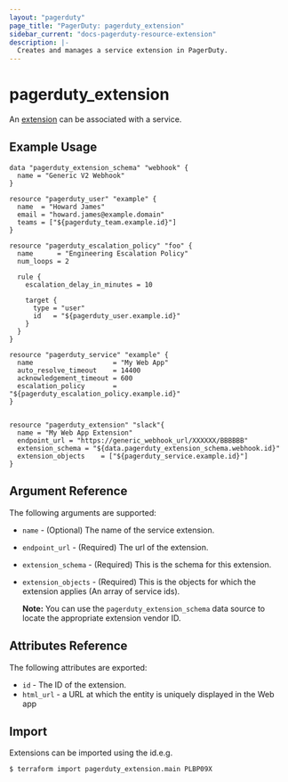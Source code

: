 ```yaml
---
layout: "pagerduty"
page_title: "PagerDuty: pagerduty_extension"
sidebar_current: "docs-pagerduty-resource-extension"
description: |-
  Creates and manages a service extension in PagerDuty.
---
```


# pagerduty\_extension

An [extension](https://v2.developer.pagerduty.com/v2/page/api-reference#!/Extensions/post_extensions) can be associated with a service.

## Example Usage

```hcl
data "pagerduty_extension_schema" "webhook" {
  name = "Generic V2 Webhook"
}

resource "pagerduty_user" "example" {
  name  = "Howard James"
  email = "howard.james@example.domain"
  teams = ["${pagerduty_team.example.id}"]
}

resource "pagerduty_escalation_policy" "foo" {
  name      = "Engineering Escalation Policy"
  num_loops = 2

  rule {
    escalation_delay_in_minutes = 10

    target {
      type = "user"
      id   = "${pagerduty_user.example.id}"
    }
  }
}

resource "pagerduty_service" "example" {
  name                    = "My Web App"
  auto_resolve_timeout    = 14400
  acknowledgement_timeout = 600
  escalation_policy       = "${pagerduty_escalation_policy.example.id}"
}


resource "pagerduty_extension" "slack"{
  name = "My Web App Extension"
  endpoint_url = "https://generic_webhook_url/XXXXXX/BBBBBB"
  extension_schema = "${data.pagerduty_extension_schema.webhook.id}"
  extension_objects    = ["${pagerduty_service.example.id}"]
}
```

## Argument Reference

The following arguments are supported:

  * `name` - (Optional) The name of the service extension.
  * `endpoint_url` - (Required) The url of the extension.
  * `extension_schema` - (Required) This is the schema for this extension.
  * `extension_objects` - (Required) This is the objects for which the extension applies (An array of service ids).

    **Note:** You can use the `pagerduty_extension_schema` data source to locate the appropriate extension vendor ID.
## Attributes Reference

The following attributes are exported:

  * `id` - The ID of the extension.
  * `html_url` - a URL at which the entity is uniquely displayed in the Web app

## Import

Extensions can be imported using the id.e.g.

```
$ terraform import pagerduty_extension.main PLBP09X
```

